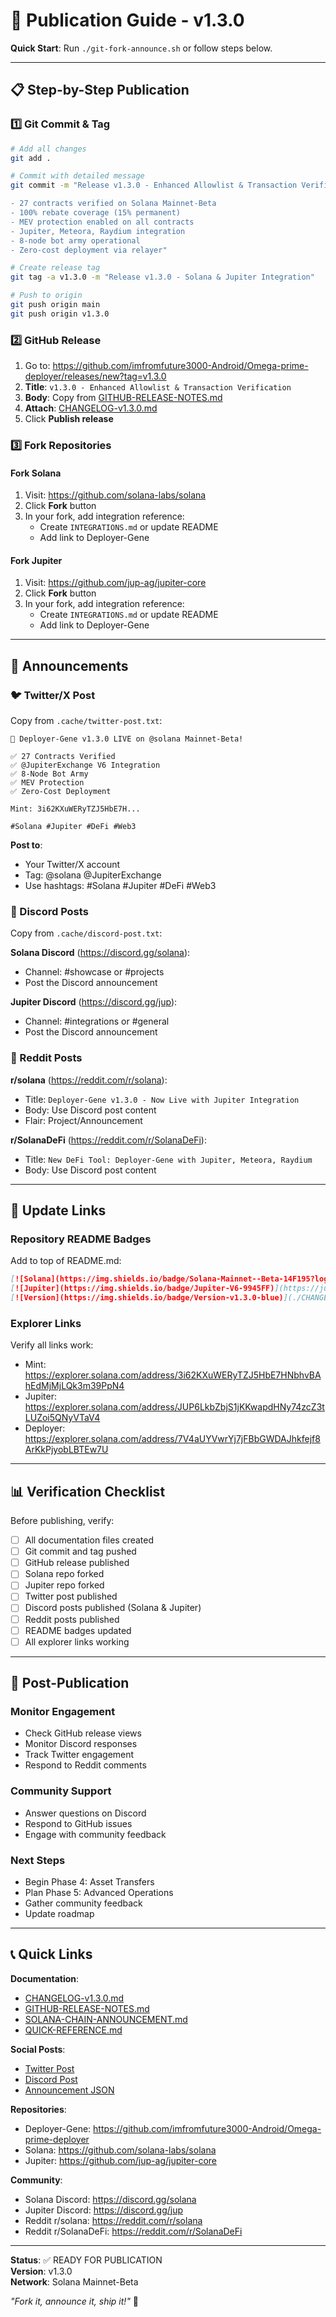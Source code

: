 # 🚀 Publication Guide - v1.3.0

**Quick Start**: Run `./git-fork-announce.sh` or follow steps below.

---

## 📋 Step-by-Step Publication

### 1️⃣ Git Commit & Tag

```bash
# Add all changes
git add .

# Commit with detailed message
git commit -m "Release v1.3.0 - Enhanced Allowlist & Transaction Verification

- 27 contracts verified on Solana Mainnet-Beta
- 100% rebate coverage (15% permanent)
- MEV protection enabled on all contracts
- Jupiter, Meteora, Raydium integration
- 8-node bot army operational
- Zero-cost deployment via relayer"

# Create release tag
git tag -a v1.3.0 -m "Release v1.3.0 - Solana & Jupiter Integration"

# Push to origin
git push origin main
git push origin v1.3.0
```

### 2️⃣ GitHub Release

1. Go to: https://github.com/imfromfuture3000-Android/Omega-prime-deployer/releases/new?tag=v1.3.0
2. **Title**: `v1.3.0 - Enhanced Allowlist & Transaction Verification`
3. **Body**: Copy from [GITHUB-RELEASE-NOTES.md](./GITHUB-RELEASE-NOTES.md)
4. **Attach**: [CHANGELOG-v1.3.0.md](./CHANGELOG-v1.3.0.md)
5. Click **Publish release**

### 3️⃣ Fork Repositories

#### Fork Solana
1. Visit: https://github.com/solana-labs/solana
2. Click **Fork** button
3. In your fork, add integration reference:
   - Create `INTEGRATIONS.md` or update README
   - Add link to Deployer-Gene

#### Fork Jupiter
1. Visit: https://github.com/jup-ag/jupiter-core
2. Click **Fork** button
3. In your fork, add integration reference:
   - Create `INTEGRATIONS.md` or update README
   - Add link to Deployer-Gene

---

## 📢 Announcements

### 🐦 Twitter/X Post

Copy from `.cache/twitter-post.txt`:

```
🚀 Deployer-Gene v1.3.0 LIVE on @solana Mainnet-Beta!

✅ 27 Contracts Verified
✅ @JupiterExchange V6 Integration  
✅ 8-Node Bot Army
✅ MEV Protection
✅ Zero-Cost Deployment

Mint: 3i62KXuWERyTZJ5HbE7H...

#Solana #Jupiter #DeFi #Web3
```

**Post to**:
- Your Twitter/X account
- Tag: @solana @JupiterExchange
- Use hashtags: #Solana #Jupiter #DeFi #Web3

### 💬 Discord Posts

Copy from `.cache/discord-post.txt`:

**Solana Discord** (https://discord.gg/solana):
- Channel: #showcase or #projects
- Post the Discord announcement

**Jupiter Discord** (https://discord.gg/jup):
- Channel: #integrations or #general
- Post the Discord announcement

### 📱 Reddit Posts

**r/solana** (https://reddit.com/r/solana):
- Title: `Deployer-Gene v1.3.0 - Now Live with Jupiter Integration`
- Body: Use Discord post content
- Flair: Project/Announcement

**r/SolanaDeFi** (https://reddit.com/r/SolanaDeFi):
- Title: `New DeFi Tool: Deployer-Gene with Jupiter, Meteora, Raydium`
- Body: Use Discord post content

---

## 🔗 Update Links

### Repository README Badges

Add to top of README.md:

```markdown
[![Solana](https://img.shields.io/badge/Solana-Mainnet--Beta-14F195?logo=solana)](https://solana.com)
[![Jupiter](https://img.shields.io/badge/Jupiter-V6-9945FF)](https://jup.ag)
[![Version](https://img.shields.io/badge/Version-v1.3.0-blue)](./CHANGELOG-v1.3.0.md)
```

### Explorer Links

Verify all links work:
- Mint: https://explorer.solana.com/address/3i62KXuWERyTZJ5HbE7HNbhvBAhEdMjMjLQk3m39PpN4
- Jupiter: https://explorer.solana.com/address/JUP6LkbZbjS1jKKwapdHNy74zcZ3tLUZoi5QNyVTaV4
- Deployer: https://explorer.solana.com/address/7V4aUYVwrYj7jFBbGWDAJhkfejf8ArKkPjyobLBTEw7U

---

## 📊 Verification Checklist

Before publishing, verify:

- [ ] All documentation files created
- [ ] Git commit and tag pushed
- [ ] GitHub release published
- [ ] Solana repo forked
- [ ] Jupiter repo forked
- [ ] Twitter post published
- [ ] Discord posts published (Solana & Jupiter)
- [ ] Reddit posts published
- [ ] README badges updated
- [ ] All explorer links working

---

## 🎯 Post-Publication

### Monitor Engagement
- Check GitHub release views
- Monitor Discord responses
- Track Twitter engagement
- Respond to Reddit comments

### Community Support
- Answer questions on Discord
- Respond to GitHub issues
- Engage with community feedback

### Next Steps
- Begin Phase 4: Asset Transfers
- Plan Phase 5: Advanced Operations
- Gather community feedback
- Update roadmap

---

## 📞 Quick Links

**Documentation**:
- [CHANGELOG-v1.3.0.md](./CHANGELOG-v1.3.0.md)
- [GITHUB-RELEASE-NOTES.md](./GITHUB-RELEASE-NOTES.md)
- [SOLANA-CHAIN-ANNOUNCEMENT.md](./SOLANA-CHAIN-ANNOUNCEMENT.md)
- [QUICK-REFERENCE.md](./QUICK-REFERENCE.md)

**Social Posts**:
- [Twitter Post](./.cache/twitter-post.txt)
- [Discord Post](./.cache/discord-post.txt)
- [Announcement JSON](./.cache/solana-jupiter-announcement.json)

**Repositories**:
- Deployer-Gene: https://github.com/imfromfuture3000-Android/Omega-prime-deployer
- Solana: https://github.com/solana-labs/solana
- Jupiter: https://github.com/jup-ag/jupiter-core

**Community**:
- Solana Discord: https://discord.gg/solana
- Jupiter Discord: https://discord.gg/jup
- Reddit r/solana: https://reddit.com/r/solana
- Reddit r/SolanaDeFi: https://reddit.com/r/SolanaDeFi

---

**Status**: ✅ READY FOR PUBLICATION  
**Version**: v1.3.0  
**Network**: Solana Mainnet-Beta

*"Fork it, announce it, ship it!"* 🚀
